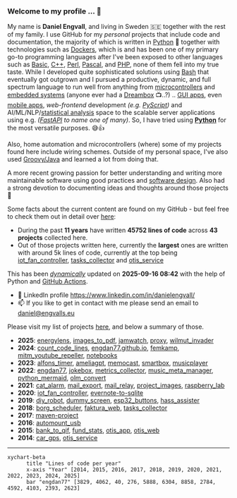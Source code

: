 ### Welcome to my profile ... 👋

My name is **Daniel Engvall**, and living in Sweden 🇸🇪 together with the rest of my family.
I use GitHub for my *personal* projects that include code and documentation, the majority of which is written in [Python](https://en.wikipedia.org/wiki/Python_(programming_language)) 🐍 together with technologies such as [Dockers](https://en.wikipedia.org/wiki/Docker_(software)), which is and has been one of my primary go-to programming languages after I've been exposed to other languages such as [Basic](https://en.wikipedia.org/wiki/BASIC), [C++](https://en.wikipedia.org/wiki/C%2B%2B), [Perl](https://en.wikipedia.org/wiki/Perl), [Pascal](https://en.wikipedia.org/wiki/Pascal_(programming_language)), and [PHP](https://en.wikipedia.org/wiki/PHP), none of them fell into my true taste. While I developed quite sophisticated solutions using [Bash](https://en.wikipedia.org/wiki/Bash_(Unix_shell)) that eventually got outgrown and I pursued a productive, dynamic, and full spectrum language to run well from anything from [microcontrollers](https://en.wikipedia.org/wiki/ESP32) and [embedded systems](https://en.wikipedia.org/wiki/Embedded_system)  (anyone ever had a [Dreambox](https://en.wikipedia.org/wiki/Dreambox) 📺..?) ..  [GUI apps](https://wiki.python.org/moin/GuiProgramming), even [mobile apps](https://kivy.org/), *web-frontend* development *(e.g. [PyScript](https://pyscript.net/))* and AI/ML/NLP/[statistical analysis](https://pandas.pydata.org/getting_started.html) space to the scalable server applications using e.g. *([FastAPI](https://fastapi.tiangolo.com/) to name one of many)*. So, I have tried using **[Python](https://en.wikipedia.org/wiki/Python_(programming_language))** for the most versatile purposes. 😅👍

Also, home automation and microcontrollers (where) some of my projects found here include wiring schemes. 
Outside of my personal space, I've also used [Groovy/Java](Groovy/Java) and learned a lot from doing that.

A more recent growing passion for better understanding and writing more maintainable software using good practices and [software design](https://en.wikipedia.org/wiki/Software_design_pattern). Also had a strong devotion to documenting ideas and thoughts around those projects 🫶

Some facts about the current content are found on my GitHub - but feel free to check them out in detail over [here](https://github.com/engdan77?tab=repositories):

- During the past **11 years** have written **45752 lines of code** across **43 projects** collected here.
- Out of those projects written here, currently the **largest** ones are written with around 5k lines of code, currently at the top being [iot_fan_controller](https://github.com/engdan77/iot_fan_controller.git), [tasks_collector](https://github.com/engdan77/tasks_collector.git) and [otis_service](https://github.com/engdan77/otis_service.git)

This has been *<u>dynamically</u>* updated on **2025-09-16 08:42** with the help of Python and [GitHub Actions](https://docs.github.com/en/actions).

- 👀 LinkedIn profile https://www.linkedin.com/in/danielengvall/
- 📫 If you like to get in contact with me please send an email to daniel@engvalls.eu

Please visit my list of projects [here](https://github.com/engdan77?tab=repositories), and below a summary of those.

- **2025**: [energylens](https://github.com/engdan77/energylens), [images_to_pdf](https://github.com/engdan77/images_to_pdf), [jamwatch](https://github.com/engdan77/jamwatch), [proxy](https://github.com/engdan77/proxy), [wilmut_invader](https://github.com/engdan77/wilmut_invader)
- **2024**: [count_code_lines](https://github.com/engdan77/count_code_lines), [engdan77.github.io](https://github.com/engdan77/engdan77.github.io), [femkamp](https://github.com/engdan77/femkamp), [mitm_youtube_repeller](https://github.com/engdan77/mitm_youtube_repeller), [notebooks](https://github.com/engdan77/notebooks)
- **2023**: [alfons_timer](https://github.com/engdan77/alfons_timer), [ameliagpt](https://github.com/engdan77/ameliagpt), [memocast](https://github.com/engdan77/memocast), [smartbox](https://github.com/engdan77/smartbox), [musicplayer](https://github.com/engdan77/musicplayer)
- **2022**: [engdan77](https://github.com/engdan77/engdan77), [jokebox](https://github.com/engdan77/jokebox), [metrics_collector](https://github.com/engdan77/metrics_collector), [music_meta_manager](https://github.com/engdan77/music_meta_manager), [python_mermaid](https://github.com/engdan77/python_mermaid), [olm_convert](https://github.com/engdan77/olm_convert)
- **2021**: [cat_alarm](https://github.com/engdan77/cat_alarm), [mail_export](https://github.com/engdan77/mail_export), [mail_relay](https://github.com/engdan77/mail_relay), [project_images](https://github.com/engdan77/project_images), [raspberry_lab](https://github.com/engdan77/raspberry_lab)
- **2020**: [iot_fan_controller](https://github.com/engdan77/iot_fan_controller), [evernote-to-sqlite](https://github.com/engdan77/evernote-to-sqlite)
- **2019**: [diy_robot](https://github.com/engdan77/diy_robot), [dummy_screen](https://github.com/engdan77/dummy_screen), [esp32_buttons](https://github.com/engdan77/esp32_buttons), [hass_assister](https://github.com/engdan77/hass_assister)
- **2018**: [borg_scheduler](https://github.com/engdan77/borg_scheduler), [faktura_web](https://github.com/engdan77/faktura_web), [tasks_collector](https://github.com/engdan77/tasks_collector)
- **2017**: [maven-project](https://github.com/engdan77/maven-project)
- **2016**: [automount_usb](https://github.com/engdan77/automount_usb)
- **2015**: [bank_to_qif](https://github.com/engdan77/bank_to_qif), [fund_stats](https://github.com/engdan77/fund_stats), [otis_app](https://github.com/engdan77/otis_app), [otis_web](https://github.com/engdan77/otis_web)
- **2014**: [car_gps](https://github.com/engdan77/car_gps), [otis_service](https://github.com/engdan77/otis_service)


---


```mermaid
xychart-beta
      title "Lines of code per year"
      x-axis "Year" [2014, 2015, 2016, 2017, 2018, 2019, 2020, 2021, 2022, 2023, 2024, 2025]
      bar "engdan77" [3829, 4062, 40, 276, 5888, 6304, 8858, 2784, 4592, 4103, 2393, 2623]
```